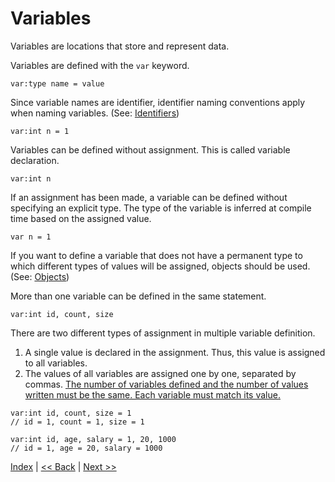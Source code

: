 # Variables

Variables are locations that store and represent data.

Variables are defined with the `var` keyword.

```
var:type name = value
```

Since variable names are identifier, identifier naming conventions apply when naming variables. (See: [Identifiers](7_identifiers.md))

```
var:int n = 1
```

Variables can be defined without assignment. This is called variable declaration.

```
var:int n
```

If an assignment has been made, a variable can be defined without specifying an explicit type. The type of the variable is inferred at compile time based on the assigned value.

```
var n = 1
```

If you want to define a variable that does not have a permanent type to which different types of values will be assigned, objects should be used. (See: [Objects](#))

More than one variable can be defined in the same statement.

```
var:int id, count, size
```

There are two different types of assignment in multiple variable definition.

1. A single value is declared in the assignment. Thus, this value is assigned to all variables.
2. The values of all variables are assigned one by one, separated by commas. <u>The number of variables defined and the number of values written must be the same. Each variable must match its value.</u>

```
var:int id, count, size = 1
// id = 1, count = 1, size = 1
```

```
var:int id, age, salary = 1, 20, 1000
// id = 1, age = 20, salary = 1000
```

[Index](index.md) | [<< Back](7_identifiers.md) | [Next >>](9_constants.md)